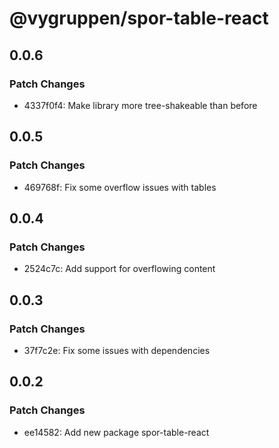 # @vygruppen/spor-table-react

## 0.0.6

### Patch Changes

- 4337f0f4: Make library more tree-shakeable than before

## 0.0.5

### Patch Changes

- 469768f: Fix some overflow issues with tables

## 0.0.4

### Patch Changes

- 2524c7c: Add support for overflowing content

## 0.0.3

### Patch Changes

- 37f7c2e: Fix some issues with dependencies

## 0.0.2

### Patch Changes

- ee14582: Add new package spor-table-react

